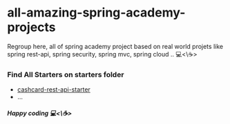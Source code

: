 # all-amazing-spring-academy-projects
 Regroup here, all of spring academy project based on real world projets like spring rest-api, spring security, spring mvc, spring cloud .. 💻<\☕>

### Find All Starters on starters folder
<ul>
    <li> <a href="./starters/cashcard-rest-api-starter"> cashcard-rest-api-starter </a> </li>
    <li> ... </li>

</ul>

##### Happy coding 💻<\☕>